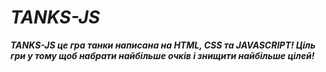 # ***TANKS-JS***

***TANKS-JS це гра танки написана на HTML, CSS та JAVASCRIPT! Ціль гри у тому щоб набрати найбільше очків і знищити найбільше цілей!***
